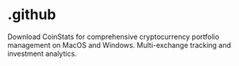 # .github
Download CoinStats for comprehensive cryptocurrency portfolio management on MacOS and Windows. Multi-exchange tracking and investment analytics.
